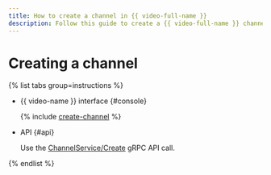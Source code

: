 ```yaml
---
title: How to create a channel in {{ video-full-name }}
description: Follow this guide to create a {{ video-full-name }} channel.
---
```


# Creating a channel

{% list tabs group=instructions %}

- {{ video-name }} interface {#console}

   {% include [create-channel](../../../_includes/video/create-channel.md) %}

- API {#api}

   Use the [ChannelService/Create](../../api-ref/grpc/channel_service.md#Create) gRPC API call.

{% endlist %}
